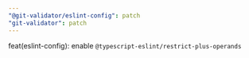 ```yaml
---
"@git-validator/eslint-config": patch
"git-validator": patch
---
```


feat(eslint-config): enable `@typescript-eslint/restrict-plus-operands`
